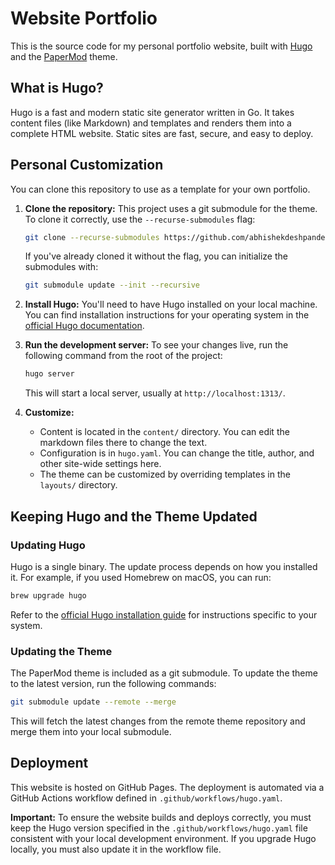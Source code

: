 # Website Portfolio

This is the source code for my personal portfolio website, built with [Hugo](https://gohugo.io/) and the [PaperMod](https://github.com/adityatelange/hugo-PaperMod) theme.

## What is Hugo?

Hugo is a fast and modern static site generator written in Go. It takes content files (like Markdown) and templates and renders them into a complete HTML website. Static sites are fast, secure, and easy to deploy.

## Personal Customization

You can clone this repository to use as a template for your own portfolio.

1.  **Clone the repository:**
    This project uses a git submodule for the theme. To clone it correctly, use the `--recurse-submodules` flag:
    ```bash
    git clone --recurse-submodules https://github.com/abhishekdeshpande/abhishekdeshpande_portfolio.git
    ```
    If you've already cloned it without the flag, you can initialize the submodules with:
    ```bash
    git submodule update --init --recursive
    ```

2.  **Install Hugo:**
    You'll need to have Hugo installed on your local machine. You can find installation instructions for your operating system in the [official Hugo documentation](https://gohugo.io/getting-started/installing/).

3.  **Run the development server:**
    To see your changes live, run the following command from the root of the project:
    ```bash
    hugo server
    ```
    This will start a local server, usually at `http://localhost:1313/`.

4.  **Customize:**
    -   Content is located in the `content/` directory. You can edit the markdown files there to change the text.
    -   Configuration is in `hugo.yaml`. You can change the title, author, and other site-wide settings here.
    -   The theme can be customized by overriding templates in the `layouts/` directory.

## Keeping Hugo and the Theme Updated

### Updating Hugo

Hugo is a single binary. The update process depends on how you installed it. For example, if you used Homebrew on macOS, you can run:

```bash
brew upgrade hugo
```

Refer to the [official Hugo installation guide](https.gohugo.io/getting-started/installing/) for instructions specific to your system.

### Updating the Theme

The PaperMod theme is included as a git submodule. To update the theme to the latest version, run the following commands:

```bash
git submodule update --remote --merge
```

This will fetch the latest changes from the remote theme repository and merge them into your local submodule.

## Deployment

This website is hosted on GitHub Pages. The deployment is automated via a GitHub Actions workflow defined in `.github/workflows/hugo.yaml`.

**Important:** To ensure the website builds and deploys correctly, you must keep the Hugo version specified in the `.github/workflows/hugo.yaml` file consistent with your local development environment. If you upgrade Hugo locally, you must also update it in the workflow file.